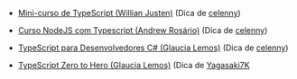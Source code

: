 - [Mini-curso de TypeScript (Willian Justen)](https://www.youtube.com/playlist?list=PLlAbYrWSYTiPanrzauGa7vMuve7_vnXG_) (Dica de [celenny](https://github.com/celenny))

- [Curso NodeJS com Typescript (Andrew Rosário)](https://www.youtube.com/playlist?list=PLn3kOoc0oI2cQDdUEQxj75sxgRH53DmSc) (Dica de [celenny](https://github.com/celenny))

- [TypeScript para Desenvolvedores C# (Glaucia Lemos)](https://www.youtube.com/playlist?list=PLb2HQ45KP0Wt32eCnju3lyncXUvDV5Nob) (Dica de [celenny](https://github.com/celenny))

- [TypeScript Zero to Hero (Glaucia Lemos)](https://www.youtube.com/watch?v=u7K1sdnCv5Y&list=PLb2HQ45KP0Wsk-p_0c6ImqBAEFEY-LU9H) (Dica de [Yagasaki7K](https://github.com/Yagasaki7K)
